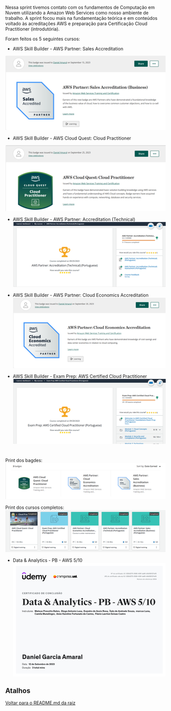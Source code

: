 Nessa sprint tivemos contato com os fundamentos de Computação em Nuvem utilizando a Amazon Web Services como nosso ambiente de trabalho. A sprint focou mais na fundamentação teórica e em conteúdos voltado às acreditações AWS e preparação para Certificação Cloud Practitioner (introdutória).

Foram feitos os 5 seguintes cursos:

* AWS Skill Builder - AWS Partner: Sales Accreditation

![Sales Accreditation](/Sprint%205/certificados/3.%20AWS%20Partner%20-%20Sales%20Accreditation.png)

* AWS Skill Builder - AWS Cloud Quest: Cloud Practitioner

![Cloud Practitioner](/Sprint%205/certificados/1.%20AWS%20Cloud%20Quest%20-%20Cloud%20Practitioner.png)

* AWS Skill Builder - AWS Partner: Accreditation 
(Technical) 
![Accreditation](/Sprint%205/certificados/2.%20AWS%20Partner%20-%20Accreditation.png)

* AWS Skill Builder - AWS Partner: Cloud Economics Accreditation
![Cloud Economics Accreditation](/Sprint%205/certificados/4.%20AWS%20Partner%20-%20Cloud%20Economics%20Accreditation.png)

* AWS Skill Builder - Exam Prep: AWS Certified Cloud Practitioner
![Exam Prep](/Sprint%205/certificados/5.%20Exam%20Prep%20-%20AWS%20Certified%20Cloud%20Practitioner.png)

# 

Print dos bagdes:
![Bagdes](/Sprint%205/certificados/Badges.png)

Print dos cursos completos:
![Cursos completos](/Sprint%205/certificados/cursos-completos.png)

* Data & Analytics - PB - AWS 5/10
![Certificado Sprint](/Sprint%205/certificados/Data%20&%20Analytics%20-%20PB%20-%20AWS%205.10.jpg)

## Atalhos
[Voltar para o README.md da raiz](/README.md)